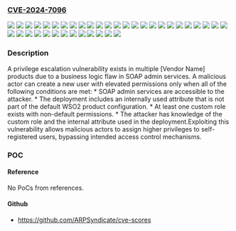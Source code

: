 ### [CVE-2024-7096](https://cve.mitre.org/cgi-bin/cvename.cgi?name=CVE-2024-7096)
![](https://img.shields.io/static/v1?label=Product&message=WSO2%20API%20Manager&color=blue)
![](https://img.shields.io/static/v1?label=Product&message=WSO2%20Enterprise%20Mobility%20Manager&color=blue)
![](https://img.shields.io/static/v1?label=Product&message=WSO2%20Identity%20Server%20as%20Key%20Manager&color=blue)
![](https://img.shields.io/static/v1?label=Product&message=WSO2%20Identity%20Server&color=blue)
![](https://img.shields.io/static/v1?label=Product&message=WSO2%20Open%20Banking%20AM&color=blue)
![](https://img.shields.io/static/v1?label=Product&message=WSO2%20Open%20Banking%20IAM&color=blue)
![](https://img.shields.io/static/v1?label=Product&message=WSO2%20Open%20Banking%20KM&color=blue)
![](https://img.shields.io/static/v1?label=Version&message=&color=brightgreen)
![](https://img.shields.io/static/v1?label=Version&message=1.3.0%20&color=brightgreen)
![](https://img.shields.io/static/v1?label=Version&message=1.4.0%20&color=brightgreen)
![](https://img.shields.io/static/v1?label=Version&message=1.5.0%20&color=brightgreen)
![](https://img.shields.io/static/v1?label=Version&message=2.0.0%20&color=brightgreen)
![](https://img.shields.io/static/v1?label=Version&message=2.1.0%20&color=brightgreen)
![](https://img.shields.io/static/v1?label=Version&message=2.2.0%20&color=brightgreen)
![](https://img.shields.io/static/v1?label=Version&message=2.5.0%20&color=brightgreen)
![](https://img.shields.io/static/v1?label=Version&message=2.6.0%20&color=brightgreen)
![](https://img.shields.io/static/v1?label=Version&message=3.0.0%20&color=brightgreen)
![](https://img.shields.io/static/v1?label=Version&message=3.1.0%20&color=brightgreen)
![](https://img.shields.io/static/v1?label=Version&message=3.2.0%20&color=brightgreen)
![](https://img.shields.io/static/v1?label=Version&message=3.2.1%20&color=brightgreen)
![](https://img.shields.io/static/v1?label=Version&message=4.0.0%20&color=brightgreen)
![](https://img.shields.io/static/v1?label=Version&message=4.1.0%20&color=brightgreen)
![](https://img.shields.io/static/v1?label=Version&message=4.2.0%20&color=brightgreen)
![](https://img.shields.io/static/v1?label=Version&message=4.3.0%20&color=brightgreen)
![](https://img.shields.io/static/v1?label=Version&message=5.10.0%20&color=brightgreen)
![](https://img.shields.io/static/v1?label=Version&message=5.11.0%20&color=brightgreen)
![](https://img.shields.io/static/v1?label=Version&message=5.2.0%20&color=brightgreen)
![](https://img.shields.io/static/v1?label=Version&message=5.3.0%20&color=brightgreen)
![](https://img.shields.io/static/v1?label=Version&message=5.4.1%20&color=brightgreen)
![](https://img.shields.io/static/v1?label=Version&message=5.5.0%20&color=brightgreen)
![](https://img.shields.io/static/v1?label=Version&message=5.6.0%20&color=brightgreen)
![](https://img.shields.io/static/v1?label=Version&message=5.7.0%20&color=brightgreen)
![](https://img.shields.io/static/v1?label=Version&message=5.8.0%20&color=brightgreen)
![](https://img.shields.io/static/v1?label=Version&message=5.9.0%20&color=brightgreen)
![](https://img.shields.io/static/v1?label=Version&message=6.0.0%20&color=brightgreen)
![](https://img.shields.io/static/v1?label=Version&message=6.1.0%20&color=brightgreen)
![](https://img.shields.io/static/v1?label=Version&message=7.0.0%20&color=brightgreen)
![](https://img.shields.io/static/v1?label=Vulnerability&message=CWE-863%20Incorrect%20Authorization&color=brightgreen)

### Description

A privilege escalation vulnerability exists in multiple [Vendor Name] products due to a business logic flaw in SOAP admin services. A malicious actor can create a new user with elevated permissions only when all of the following conditions are met:  *  SOAP admin services are accessible to the attacker.  *  The deployment includes an internally used attribute that is not part of the default WSO2 product configuration.  *  At least one custom role exists with non-default permissions.  *  The attacker has knowledge of the custom role and the internal attribute used in the deployment.Exploiting this vulnerability allows malicious actors to assign higher privileges to self-registered users, bypassing intended access control mechanisms.

### POC

#### Reference
No PoCs from references.

#### Github
- https://github.com/ARPSyndicate/cve-scores

